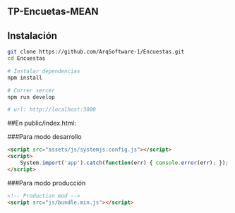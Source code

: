 ## TP-Encuetas-MEAN

## Instalación
```bash
git clone https://github.com/ArqSoftware-1/Encuestas.git
cd Encuestas

# Instalar dependencias
npm install

# Correr sercer
npm run develop

# url: http://localhost:3000
```
##En public/index.html:

###Para modo desarrollo

```html
<script src="assets/js/systemjs.config.js"></script>
<script>
    System.import('app').catch(function(err) { console.error(err); });
</script>
```

###Para modo producción

```html
<!-- Production mod -->
<script src="js/bundle.min.js"></script>
```
